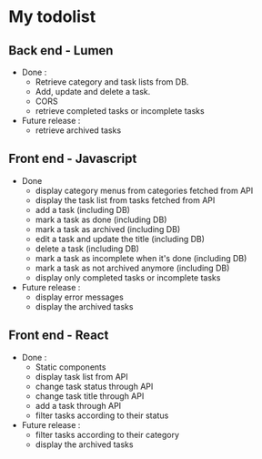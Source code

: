 # My todolist

## Back end - Lumen

- Done :
  - Retrieve category and task lists from DB.
  - Add, update and delete a task.
  - CORS
  - retrieve completed tasks or incomplete tasks
- Future release :
  - retrieve archived tasks

## Front end - Javascript

- Done
  - display category menus from categories fetched from API
  - display the task list from tasks fetched from API
  - add a task (including DB)
  - mark a task as done (including DB)
  - mark a task as archived (including DB)
  - edit a task and update the title (including DB)
  - delete a task (including DB)
  - mark a task as incomplete when it's done (including DB)
  - mark a task as not archived anymore (including DB)
  - display only completed tasks or incomplete tasks
- Future release :
  - display error messages
  - display the archived tasks

## Front end - React

- Done :
  - Static components
  - display task list from API
  - change task status through API
  - change task title through API
  - add a task through API
  - filter tasks according to their status
- Future release :
  - filter tasks according to their category
  - display the archived tasks